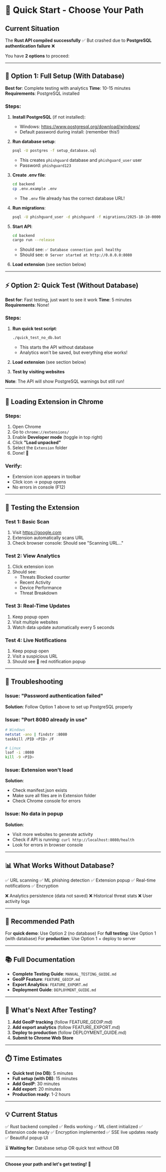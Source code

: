 # 🚀 Quick Start - Choose Your Path

## Current Situation

The **Rust API compiled successfully** ✅
But crashed due to **PostgreSQL authentication failure** ❌

You have **2 options** to proceed:

---

## 🎯 Option 1: Full Setup (With Database)

**Best for**: Complete testing with analytics
**Time**: 10-15 minutes
**Requirements**: PostgreSQL installed

### Steps:

1. **Install PostgreSQL** (if not installed):

   - Windows: https://www.postgresql.org/download/windows/
   - Default password during install: (remember this!)

2. **Run database setup**:

   ```bash
   psql -U postgres -f setup_database.sql
   ```

   - This creates `phishguard` database and `phishguard_user` user
   - Password: `phishguard123`

3. **Create .env file**:

   ```bash
   cd backend
   cp .env.example .env
   ```

   - The `.env` file already has the correct database URL!

4. **Run migrations**:

   ```bash
   psql -U phishguard_user -d phishguard -f migrations/2025-10-10-000001_create_user_analytics/up.sql
   ```

5. **Start API**:

   ```bash
   cd backend
   cargo run --release
   ```

   - Should see: `✅ Database connection pool healthy`
   - Should see: `🌐 Server started at http://0.0.0.0:8080`

6. **Load extension** (see section below)

---

## ⚡ Option 2: Quick Test (Without Database)

**Best for**: Fast testing, just want to see it work
**Time**: 5 minutes
**Requirements**: None!

### Steps:

1. **Run quick test script**:

   ```bash
   ./quick_test_no_db.bat
   ```

   - This starts the API without database
   - Analytics won't be saved, but everything else works!

2. **Load extension** (see section below)

3. **Test by visiting websites**

**Note**: The API will show PostgreSQL warnings but still run!

---

## 🔧 Loading Extension in Chrome

### Steps:

1. Open Chrome
2. Go to `chrome://extensions/`
3. Enable **Developer mode** (toggle in top right)
4. Click **"Load unpacked"**
5. Select the `Extension` folder
6. Done! 🎉

### Verify:

- Extension icon appears in toolbar
- Click icon → popup opens
- No errors in console (F12)

---

## 🧪 Testing the Extension

### Test 1: Basic Scan

1. Visit https://google.com
2. Extension automatically scans URL
3. Check browser console: Should see "Scanning URL..."

### Test 2: View Analytics

1. Click extension icon
2. Should see:
   - Threats Blocked counter
   - Recent Activity
   - Device Performance
   - Threat Breakdown

### Test 3: Real-Time Updates

1. Keep popup open
2. Visit multiple websites
3. Watch data update automatically every 5 seconds

### Test 4: Live Notifications

1. Keep popup open
2. Visit a suspicious URL
3. Should see 🔴 red notification popup

---

## 🐛 Troubleshooting

### Issue: "Password authentication failed"

**Solution**: Follow Option 1 above to set up PostgreSQL properly

### Issue: "Port 8080 already in use"

```bash
# Windows
netstat -ano | findstr :8080
taskkill /PID <PID> /F

# Linux
lsof -i :8080
kill -9 <PID>
```

### Issue: Extension won't load

**Solution**:

- Check manifest.json exists
- Make sure all files are in Extension folder
- Check Chrome console for errors

### Issue: No data in popup

**Solution**:

- Visit more websites to generate activity
- Check if API is running: `curl http://localhost:8080/health`
- Look for errors in browser console

---

## 📊 What Works Without Database?

✅ URL scanning
✅ ML phishing detection
✅ Extension popup
✅ Real-time notifications
✅ Encryption

❌ Analytics persistence (data not saved)
❌ Historical threat stats
❌ User activity logs

---

## 🎯 Recommended Path

For **quick demo**: Use Option 2 (no database)
For **full testing**: Use Option 1 (with database)
For **production**: Use Option 1 + deploy to server

---

## 📚 Full Documentation

- **Complete Testing Guide**: `MANUAL_TESTING_GUIDE.md`
- **GeoIP Feature**: `FEATURE_GEOIP.md`
- **Export Analytics**: `FEATURE_EXPORT.md`
- **Deployment Guide**: `DEPLOYMENT_GUIDE.md`

---

## 🚀 What's Next After Testing?

1. **Add GeoIP tracking** (follow FEATURE_GEOIP.md)
2. **Add export analytics** (follow FEATURE_EXPORT.md)
3. **Deploy to production** (follow DEPLOYMENT_GUIDE.md)
4. **Submit to Chrome Web Store**

---

## ⏱️ Time Estimates

- **Quick test (no DB)**: 5 minutes
- **Full setup (with DB)**: 15 minutes
- **Add GeoIP**: 30 minutes
- **Add export**: 20 minutes
- **Production ready**: 1-2 hours

---

## 💡 Current Status

✅ Rust backend compiled
✅ Redis working
✅ ML client initialized
✅ Extension code ready
✅ Encryption implemented
✅ SSE live updates ready
✅ Beautiful popup UI

⏳ **Waiting for**: Database setup OR quick test without DB

---

**Choose your path and let's get testing!** 🚀

